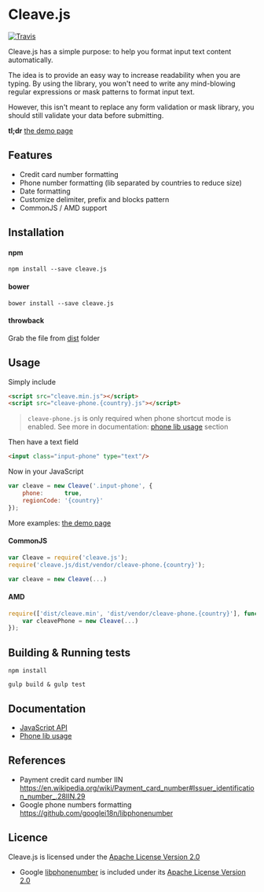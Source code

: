 # Cleave.js

[![Travis](https://img.shields.io/travis/nosir/cleave.js.svg?maxAge=2592000)](https://travis-ci.org/nosir/cleave.js)

Cleave.js has a simple purpose: to help you format input text content automatically.

The idea is to provide an easy way to increase readability when you are typing. By using the library, you won't need to write any mind-blowing regular expressions or mask patterns to format input text.

However, this isn't meant to replace any form validation or mask library, you should still validate your data before submitting.

**tl;dr** [the demo page]()

## Features
- Credit card number formatting
- Phone number formatting (lib separated by countries to reduce size)
- Date formatting
- Customize delimiter, prefix and blocks pattern
- CommonJS / AMD support

## Installation

#### npm

```
npm install --save cleave.js
```

#### bower

```
bower install --save cleave.js
```

#### throwback
Grab the file from [dist](https://github.com/nosir/cleave.js/tree/master/dist) folder

## Usage

Simply include

```html
<script src="cleave.min.js"></script>
<script src="cleave-phone.{country}.js"></script>
```

> `cleave-phone.js` is only required when phone shortcut mode is enabled. See more in documentation: [phone lib usage](https://github.com/nosir/cleave.js/blob/master/doc/phone-lib-usage.md) section

Then have a text field

```html
<input class="input-phone" type="text"/>
```

Now in your JavaScript

```javascript
var cleave = new Cleave('.input-phone', {
    phone:      true,
    regionCode: '{country}'
});
```

More examples: [the demo page](https://github.com)

#### CommonJS

```javascript
var Cleave = require('cleave.js');
require('cleave.js/dist/vendor/cleave-phone.{country}');

var cleave = new Cleave(...)
```

#### AMD

```javascript
require(['dist/cleave.min', 'dist/vendor/cleave-phone.{country}'], function (Cleave) {
    var cleavePhone = new Cleave(...)
});
```

## Building & Running tests

```
npm install
```

```
gulp build & gulp test
```

## Documentation

- [JavaScript API](https://github.com/nosir/cleave.js/blob/master/doc/js-api.md)
- [Phone lib usage](https://github.com/nosir/cleave.js/blob/master/doc/phone-lib-usage.md)

## References

- Payment credit card number IIN https://en.wikipedia.org/wiki/Payment_card_number#Issuer_identification_number_.28IIN.29
- Google phone numbers formatting https://github.com/googlei18n/libphonenumber

## Licence

Cleave.js is licensed under the [Apache License Version 2.0](http://www.apache.org/licenses/LICENSE-2.0)

- Google [libphonenumber](https://github.com/googlei18n/libphonenumber) is included under its [Apache License Version 2.0](http://www.apache.org/licenses/LICENSE-2.0)

